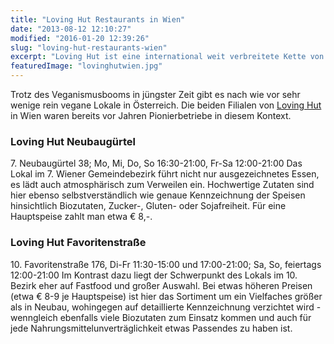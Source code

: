 ```yaml
---
title: "Loving Hut Restaurants in Wien"
date: "2013-08-12 12:10:27"
modified: "2016-01-20 12:39:26"
slug: "loving-hut-restaurants-wien"
excerpt: "Loving Hut ist eine international weit verbreitete Kette von veganen Restaurants die in Wien mit zwei Lokalen vertreten ist. Aufgrund des Franchising-Systems weisen die beiden Lokale klare Unterschiede auf."
featuredImage: "lovinghutwien.jpg"
---
```


Trotz des Veganismusbooms in jüngster Zeit gibt es nach wie vor sehr wenige rein vegane Lokale in Österreich. Die beiden Filialen von [Loving Hut](https://www.veganblatt.com/lovinghut) in Wien waren bereits vor Jahren Pionierbetriebe in diesem Kontext.

### Loving Hut Neubaugürtel

7\. Neubaugürtel 38; Mo, Mi, Do, So 16:30-21:00, Fr-Sa 12:00-21:00 Das Lokal im 7. Wiener Gemeindebezirk führt nicht nur ausgezeichnetes Essen, es lädt auch atmosphärisch zum Verweilen ein. Hochwertige Zutaten sind hier ebenso selbstverständlich wie genaue Kennzeichnung der Speisen hinsichtlich Biozutaten, Zucker-, Gluten- oder Sojafreiheit. Für eine Hauptspeise zahlt man etwa € 8,-.

### Loving Hut Favoritenstraße

10\. Favoritenstraße 176, Di-Fr 11:30-15:00 und 17:00-21:00; Sa, So, feiertags 12:00-21:00 Im Kontrast dazu liegt der Schwerpunkt des Lokals im 10. Bezirk eher auf Fastfood und großer Auswahl. Bei etwas höheren Preisen (etwa € 8-9 je Hauptspeise) ist hier das Sortiment um ein Vielfaches größer als in Neubau, wohingegen auf detaillierte Kennzeichnung verzichtet wird - wenngleich ebenfalls viele Biozutaten zum Einsatz kommen und auch für jede Nahrungsmittelunverträglichkeit etwas Passendes zu haben ist.